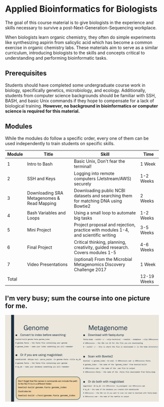 # Applied Bioinformatics for Biologists  
The goal of this course material is to give biologists in the experience and skills necessary to survive a post-Next-Generation-Sequencing workplace.  
  
When biologists learn organic chemistry, they often do simple experiments like synthesizing aspirin from salicylic acid which has become a common exercise in organic chemistry labs. These materials aim to serve as a similar curriculum, introducing biologists to the skills and concepts critical to understanding and performing bioinformatic tasks.  
  
## Prerequisites  
Students should have completed some undergraduate course work in biology, specifically genetics, microbiology, and ecology. Additionally, students from computer science backgrounds should be familiar with SSH, BASH, and basic Unix commands if they hope to compensate for a lack of biological training. **However, no background in bioinformatics or computer science is required for this material.**  
  
## Modules  
While the modules do follow a specific order, every one of them can be used independently to train students on specific skills.  
  
Module | Title | Skill | Time 
------ | ----- | ----- | ---- 
1 | Intro to Bash | Basic Unix, Don't fear the terminal! | 1 Week
2 | SSH and Keys | Logging into remote computers (Jetstream/AWS) securely | 1-2 Weeks
3 | Downloading SRA Metagenomes & Read Mapping | Downloading public NCBI datasets and searching them for matching DNA using Bowtie2 | 2 Weeks
4 | Bash Variables and Loops | Using a small loop to automate big tasks | 1-2 Weeks
5 | Mini Project | Project proposal and rejection, practice with modules 1-4, and scientific writing | 3-5 Weeks
6 | Final Project | Critical thinking, planning, creativity, guided research. Covers modules 1-5 | 4-6 Weeks
7 | Video Presentations | (optional) From the Microbial Metagenomics Discovery Challenge 2017 | 1 Week
Total | | | 12-19 Weeks


## I'm very busy; sum the course into one picture for me.
![genome_vs_metagenome_commands.png](genome_vs_metagenome_commands.png)
